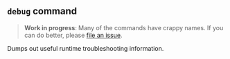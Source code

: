 ## `debug` command

> **Work in progress**: Many of the commands have crappy names.
> If you can do better, please [file an issue][issues].

Dumps out useful runtime troubleshooting information.

[issues]: https://github.com/rcook/isopy/issues
